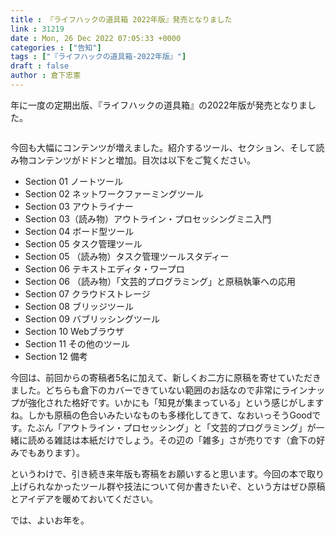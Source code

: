 ```yaml
---
title : 『ライフハックの道具箱 2022年版』発売となりました
link : 31219
date : Mon, 26 Dec 2022 07:05:33 +0000
categories : ["告知"]
tags : ["『ライフハックの道具箱-2022年版』"]
draft : false
author : 倉下忠憲
---
```


年に一度の定期出版、『ライフハックの道具箱』の2022年版が発売となりました。


<p style="text-align: center;"><a href="http://www.amazon.co.jp/exec/obidos/ASIN/B0BQZRZQ86/rashita1000-22/ref=nosim/" target="_blank" rel="noopener" name="amazletlink"><img class="aligncenter" style="border: none;" src="https://m.media-amazon.com/images/I/41SXHQeCqmL._SY346_.jpg" alt="" /></a></p>

今回も大幅にコンテンツが増えました。紹介するツール、セクション、そして読み物コンテンツがドドンと増加。目次は以下をご覧ください。

<ul>
<li>Section 01 ノートツール</li>
<li>Section 02 ネットワークファーミングツール</li>
<li>Section 03 アウトライナー</li>
<li>Section 03（読み物）アウトライン・プロセッシングミニ入門</li>
<li>Section 04 ボード型ツール</li>
<li>Section 05 タスク管理ツール</li>
<li>Section 05 （読み物）タスク管理ツールスタディー</li>
<li>Section 06 テキストエディタ・ワープロ</li>
<li>Section 06 （読み物）「文芸的プログラミング」と原稿執筆への応用</li>
<li>Section 07 クラウドストレージ</li>
<li>Section 08 ブリッジツール</li>
<li>Section 09 バブリッシングツール</li>
<li>Section 10 Webブラウザ</li>
<li>Section 11 その他のツール</li>
<li>Section 12 備考</li>
</ul>

今回は、前回からの寄稿者5名に加えて、新しくお二方に原稿を寄せていただきました。どちらも倉下のカバーできていない範囲のお話なので非常にラインナップが強化された格好です。いかにも「知見が集まっている」という感じがしますね。しかも原稿の色合いみたいなものも多様化してきて、なおいっそうGoodです。たぶん「アウトライン・プロセッシング」と「文芸的プログラミング」が一緒に読める雑誌は本紙だけでしょう。その辺の「雑多」さが売りです（倉下の好みでもあります）。

というわけで、引き続き来年版も寄稿をお願いすると思います。今回の本で取り上げられなかったツール群や技法について何か書きたいぞ、という方はぜひ原稿とアイデアを暖めておいてください。

では、よいお年を。
